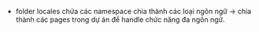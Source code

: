 - folder locales chứa các namespace chia thành các loại ngôn ngữ -> chia thành các pages trong dự án để handle chức năng đa ngôn ngữ.
